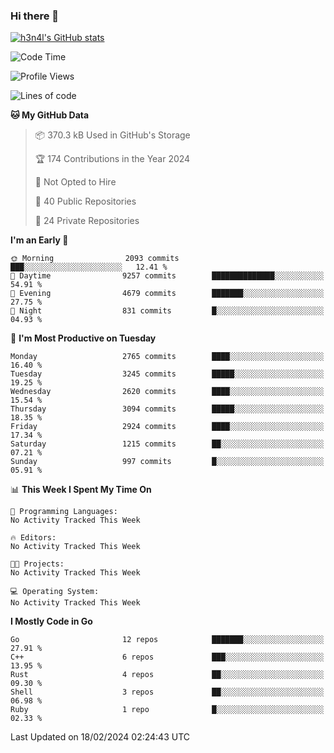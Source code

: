 ### Hi there 👋

[![h3n4l's GitHub stats](https://github-readme-stats.vercel.app/api?username=h3n4l&count_private=true&show_icons=true&theme=radical)](https://github.com/h3n4l/github-readme-stats)

<!--START_SECTION:waka-->
![Code Time](http://img.shields.io/badge/Code%20Time-1%2C836%20hrs%2017%20mins-blue)

![Profile Views](http://img.shields.io/badge/Profile%20Views-0-blue)

![Lines of code](https://img.shields.io/badge/From%20Hello%20World%20I%27ve%20Written-4.9%20million%20lines%20of%20code-blue)

**🐱 My GitHub Data** 

> 📦 370.3 kB Used in GitHub's Storage 
 > 
> 🏆 174 Contributions in the Year 2024
 > 
> 🚫 Not Opted to Hire
 > 
> 📜 40 Public Repositories 
 > 
> 🔑 24 Private Repositories 
 > 
**I'm an Early 🐤** 

```text
🌞 Morning                2093 commits        ███░░░░░░░░░░░░░░░░░░░░░░   12.41 % 
🌆 Daytime                9257 commits        ██████████████░░░░░░░░░░░   54.91 % 
🌃 Evening                4679 commits        ███████░░░░░░░░░░░░░░░░░░   27.75 % 
🌙 Night                  831 commits         █░░░░░░░░░░░░░░░░░░░░░░░░   04.93 % 
```
📅 **I'm Most Productive on Tuesday** 

```text
Monday                   2765 commits        ████░░░░░░░░░░░░░░░░░░░░░   16.40 % 
Tuesday                  3245 commits        █████░░░░░░░░░░░░░░░░░░░░   19.25 % 
Wednesday                2620 commits        ████░░░░░░░░░░░░░░░░░░░░░   15.54 % 
Thursday                 3094 commits        █████░░░░░░░░░░░░░░░░░░░░   18.35 % 
Friday                   2924 commits        ████░░░░░░░░░░░░░░░░░░░░░   17.34 % 
Saturday                 1215 commits        ██░░░░░░░░░░░░░░░░░░░░░░░   07.21 % 
Sunday                   997 commits         █░░░░░░░░░░░░░░░░░░░░░░░░   05.91 % 
```


📊 **This Week I Spent My Time On** 

```text
💬 Programming Languages: 
No Activity Tracked This Week

🔥 Editors: 
No Activity Tracked This Week

🐱‍💻 Projects: 
No Activity Tracked This Week

💻 Operating System: 
No Activity Tracked This Week
```

**I Mostly Code in Go** 

```text
Go                       12 repos            ███████░░░░░░░░░░░░░░░░░░   27.91 % 
C++                      6 repos             ███░░░░░░░░░░░░░░░░░░░░░░   13.95 % 
Rust                     4 repos             ██░░░░░░░░░░░░░░░░░░░░░░░   09.30 % 
Shell                    3 repos             ██░░░░░░░░░░░░░░░░░░░░░░░   06.98 % 
Ruby                     1 repo              █░░░░░░░░░░░░░░░░░░░░░░░░   02.33 % 
```




 Last Updated on 18/02/2024 02:24:43 UTC
<!--END_SECTION:waka-->


